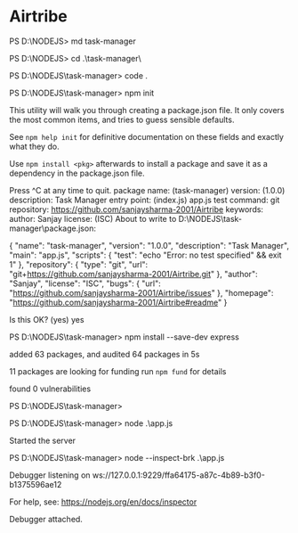 # Airtribe
PS D:\NODEJS> md task-manager

PS D:\NODEJS> cd .\task-manager\

PS D:\NODEJS\task-manager> code . 

PS D:\NODEJS\task-manager> npm init

This utility will walk you through creating a package.json file.
It only covers the most common items, and tries to guess sensible defaults.

See `npm help init` for definitive documentation on these fields
and exactly what they do.

Use `npm install <pkg>` afterwards to install a package and
save it as a dependency in the package.json file.

Press ^C at any time to quit.
package name: (task-manager)
version: (1.0.0)
description: Task Manager
entry point: (index.js) app.js
test command:
git repository: https://github.com/sanjaysharma-2001/Airtribe
keywords:
author: Sanjay
license: (ISC)
About to write to D:\NODEJS\task-manager\package.json:

{
  "name": "task-manager",
  "version": "1.0.0",
  "description": "Task Manager",
  "main": "app.js",
  "scripts": {
    "test": "echo \"Error: no test specified\" && exit 1"
  },
  "repository": {
    "type": "git",
    "url": "git+https://github.com/sanjaysharma-2001/Airtribe.git"
  },
  "author": "Sanjay",
  "license": "ISC",
  "bugs": {
    "url": "https://github.com/sanjaysharma-2001/Airtribe/issues"
  },
  "homepage": "https://github.com/sanjaysharma-2001/Airtribe#readme"
}


Is this OK? (yes) yes

PS D:\NODEJS\task-manager> npm install --save-dev express


added 63 packages, and audited 64 packages in 5s

11 packages are looking for funding
  run `npm fund` for details

found 0 vulnerabilities

PS D:\NODEJS\task-manager>

PS D:\NODEJS\task-manager> node .\app.js 

Started the server

PS D:\NODEJS\task-manager> node --inspect-brk .\app.js

Debugger listening on ws://127.0.0.1:9229/ffa64175-a87c-4b89-b3f0-b1375596ae12

For help, see: https://nodejs.org/en/docs/inspector

Debugger attached.

